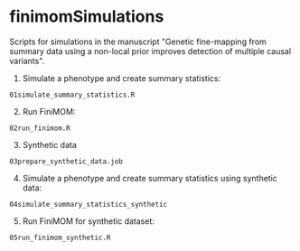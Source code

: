 # finimomSimulations

Scripts for simulations in the manuscript "Genetic fine-mapping from summary data using a non-local prior improves detection of multiple causal variants".

1. Simulate a phenotype and create summary statistics:

`01simulate_summary_statistics.R`

2. Run FiniMOM:

`02run_finimom.R`

3. Synthetic data

`03prepare_synthetic_data.job`

4. Simulate a phenotype and create summary statistics using synthetic data:

`04simulate_summary_statistics_synthetic`

5. Run FiniMOM for synthetic dataset:

`05run_finimom_synthetic.R`
